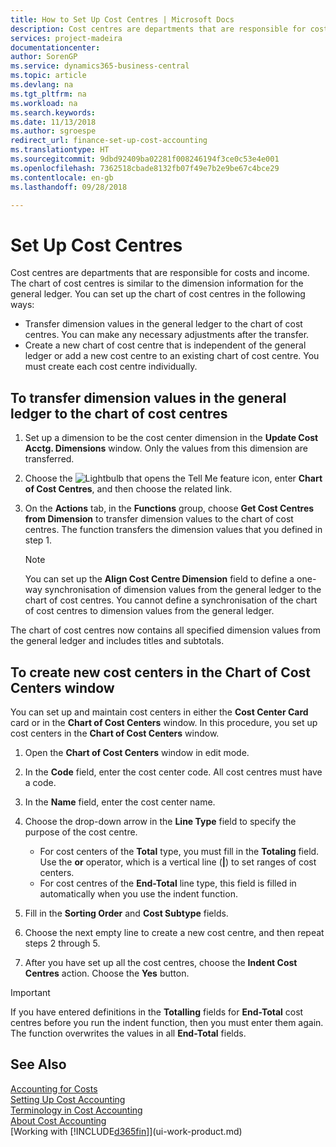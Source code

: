 ```yaml
---
title: How to Set Up Cost Centres | Microsoft Docs
description: Cost centres are departments that are responsible for costs and income. The chart of cost centres is similar to the dimension information for the general ledger.
services: project-madeira
documentationcenter: 
author: SorenGP
ms.service: dynamics365-business-central
ms.topic: article
ms.devlang: na
ms.tgt_pltfrm: na
ms.workload: na
ms.search.keywords: 
ms.date: 11/13/2018
ms.author: sgroespe
redirect_url: finance-set-up-cost-accounting
ms.translationtype: HT
ms.sourcegitcommit: 9dbd92409ba02281f008246194f3ce0c53e4e001
ms.openlocfilehash: 7362518cbade8132fb07f49e7b2e9be67c4bce29
ms.contentlocale: en-gb
ms.lasthandoff: 09/28/2018

---
```

# <a name="set-up-cost-centers"></a>Set Up Cost Centres
Cost centres are departments that are responsible for costs and income. The chart of cost centres is similar to the dimension information for the general ledger. You can set up the chart of cost centres in the following ways:  

-   Transfer dimension values in the general ledger to the chart of cost centres. You can make any necessary adjustments after the transfer.  
-   Create a new chart of cost centre that is independent of the general ledger or add a new cost centre to an existing chart of cost centre. You must create each cost centre individually.  

## <a name="to-transfer-dimension-values-in-the-general-ledger-to-the-chart-of-cost-centers"></a>To transfer dimension values in the general ledger to the chart of cost centres  
1.  Set up a dimension to be the cost center dimension in the **Update Cost Acctg. Dimensions** window. Only the values from this dimension are transferred.  
2.  Choose the ![Lightbulb that opens the Tell Me feature](media/ui-search/search_small.png "Tell me what you want to do") icon, enter **Chart of Cost Centres**, and then choose the related link.  
3.  On the **Actions** tab, in the **Functions** group, choose **Get Cost Centres from Dimension** to transfer dimension values to the chart of cost centres. The function transfers the dimension values that you defined in step 1.  

    > [!NOTE]  
    >  You can set up the **Align Cost Centre Dimension**  field to define a one-way synchronisation of dimension values from the general ledger to the chart of cost centres. You cannot define a synchronisation of the chart of cost centres to dimension values from the general ledger.  

The chart of cost centres now contains all specified dimension values from the general ledger and includes titles and subtotals.  

## <a name="to-create-new-cost-centers-in-the-chart-of-cost-centers-window"></a>To create new cost centers in the Chart of Cost Centers window  
You can set up and maintain cost centers in either the **Cost Center Card** card or in the **Chart of Cost Centers** window. In this procedure, you set up cost centers in the **Chart of Cost Centers** window.  

1. Open the **Chart of Cost Centers** window in edit mode.  
2. In the **Code** field, enter the cost center code. All cost centres must have a code.  
3. In the **Name** field, enter the cost center name.  
4. Choose the drop-down arrow in the **Line Type** field to specify the purpose of the cost centre.  

    - For cost centers of the **Total** type, you must fill in the **Totaling** field. Use the **or** operator, which is a vertical line (**&#124;**) to set ranges of cost centers.  
    - For cost centres of the **End-Total** line type, this field is filled in automatically when you use the indent function.  
5.  Fill in the **Sorting Order** and **Cost Subtype** fields.  
6.  Choose the next empty line to create a new cost centre, and then repeat steps 2 through 5.  
7.  After you have set up all the cost centres, choose the **Indent Cost Centres** action. Choose the **Yes** button.  

> [!IMPORTANT]  
>  If you have entered definitions in the **Totalling** fields for **End-Total** cost centres before you run the indent function, then you must enter them again. The function overwrites the values in all **End-Total** fields.  

## <a name="see-also"></a>See Also  
[Accounting for Costs](finance-manage-cost-accounting.md)  
[Setting Up Cost Accounting](finance-set-up-cost-accounting.md)   
[Terminology in Cost Accounting](finance-terminology-in-cost-accounting.md)   
[About Cost Accounting](finance-about-cost-accounting.md)  
[Working with [!INCLUDE[d365fin](includes/d365fin_md.md)]](ui-work-product.md)

